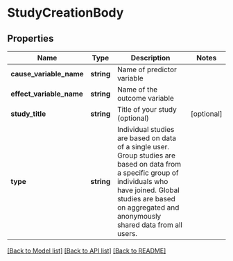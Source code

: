 # StudyCreationBody

## Properties
Name | Type | Description | Notes
------------ | ------------- | ------------- | -------------
**cause_variable_name** | **string** | Name of predictor variable | 
**effect_variable_name** | **string** | Name of the outcome variable | 
**study_title** | **string** | Title of your study (optional) | [optional] 
**type** | **string** | Individual studies are based on data of a single user. Group studies are based on data from a specific group of individuals who have joined.  Global studies are based on aggregated and anonymously shared data from all users. | 

[[Back to Model list]](../../README.md#documentation-for-models) [[Back to API list]](../../README.md#documentation-for-api-endpoints) [[Back to README]](../../README.md)
